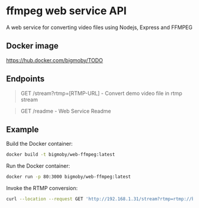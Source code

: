 # ffmpeg web service API

A web service for converting video files using Nodejs, Express and FFMPEG

## Docker image

https://hub.docker.com/bigmoby/TODO

## Endpoints

> GET /stream?rtmp=[RTMP-URL] - Convert demo video file in rtmp stream

> GET /readme - Web Service Readme

## Example

Build the Docker container:
```bash
docker build -t bigmoby/web-ffmpeg:latest 
```

Run the Docker container:
```bash
docker run -p 80:3000 bigmoby/web-ffmpeg:latest 
```

Invoke the RTMP conversion: 

```bash
curl --location --request GET 'http://192.168.1.31/stream?rtmp=rtmp://bc.msmdn.net/event/XXXXXXXXX/YYYYYYYYYYY'
```